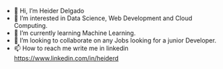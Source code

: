 - 👋 Hi, I’m Heider Delgado
- 👀 I’m interested in Data Science, Web Development and Cloud Computing. 
- 🌱 I’m currently learning Machine Learning.
- 💞️ I’m looking to collaborate on any Jobs looking for a junior Developer. 
- 📫 How to reach me write me in linkedin https://www.linkedin.com/in/heiderd

<!---
HighDeFing/HighDeFing is a ✨ special ✨ repository because its `README.md` (this file) appears on your GitHub profile.
You can click the Preview link to take a look at your changes.
--->
